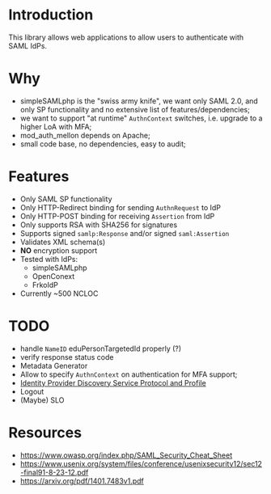 # Introduction

This library allows web applications to allow users to authenticate with SAML 
IdPs.

# Why

- simpleSAMLphp is the "swiss army knife", we want only SAML 2.0, and only SP 
  functionality and no extensive list of features/dependencies;
- we want to support "at runtime" `AuthnContext` switches, i.e. upgrade to a
  higher LoA with MFA;
- mod_auth_mellon depends on Apache;
- small code base, no dependencies, easy to audit;

# Features

- Only SAML SP functionality
- Only HTTP-Redirect binding for sending `AuthnRequest` to IdP
- Only HTTP-POST binding for receiving `Assertion` from IdP
- Only supports RSA with SHA256 for signatures
- Supports signed `samlp:Response` and/or signed `saml:Assertion`
- Validates XML schema(s)
- **NO** encryption support
- Tested with IdPs:
  - simpleSAMLphp
  - OpenConext
  - FrkoIdP
- Currently ~500 NCLOC

# TODO 

- handle `NameID` eduPersonTargetedId properly (?)
- verify response status code
- Metadata Generator
- Allow to specify `AuthnContext` on authentication for MFA support;
- [Identity Provider Discovery Service Protocol and Profile](https://docs.oasis-open.org/security/saml/Post2.0/sstc-saml-idp-discovery.pdf)
- Logout
- (Maybe) SLO

# Resources

* https://www.owasp.org/index.php/SAML_Security_Cheat_Sheet
* https://www.usenix.org/system/files/conference/usenixsecurity12/sec12-final91-8-23-12.pdf
* https://arxiv.org/pdf/1401.7483v1.pdf

